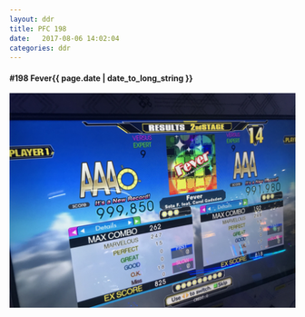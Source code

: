 ```yaml
---
layout: ddr
title: PFC 198
date:   2017-08-06 14:02:04
categories: ddr
---
```


#### **#198** Fever<span class="pull-right">{{ page.date | date_to_long_string }}</span>
![](/images/pfc/198_Fever.jpg)
